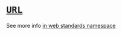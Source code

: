 # [`URL`](https://github.com/jasnell/proposal-url)
See more info [in web standards namespace](/docs/Features/Web%20standards.md#url-and-urlsearchparams)
